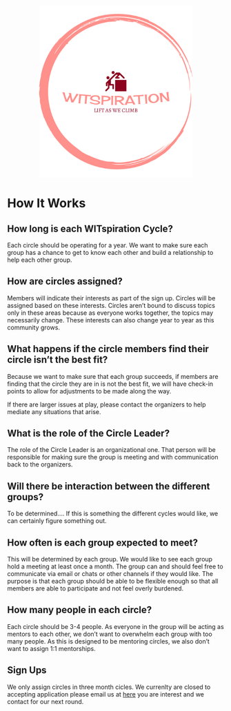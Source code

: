 <p align="center">
<img height=400 src="logo.png" alt="WITspiration">
</p>

# How It Works

## How long is each WITspiration Cycle?
Each circle should be operating for a year. We want to make sure each group has a chance to get to know each other and build a relationship to help each other group.

## How are circles assigned?
Members will indicate their interests as part of the sign up. Circles will be assigned based on these interests. Circles aren’t bound to discuss topics only in these areas because as everyone works together, the topics may necessarily change. These interests can also change year to year as this community grows.

## What happens if the circle members find their circle isn’t the best fit?
Because we want to make sure that each group succeeds, if members are finding that the circle they are in is not the best fit, we will have check-in points to allow for adjustments to be made along the way. 

If there are larger issues at play, please contact the organizers to help mediate any situations that arise. 

## What is the role of the Circle Leader?
The role of the Circle Leader is an organizational one. That person will be responsible for making sure the group is meeting and with communication back to the organizers.

## Will there be interaction between the different groups?
To be determined…. If this is something the different cycles would like, we can certainly figure something out.

## How often is each group expected to meet?
This will be determined by each group. We would like to see each group hold a meeting at least once a month. The group can and should feel free to communicate via email or chats or other channels if they would like. The purpose is that each group should be able to be flexible enough so that all members are able to participate and not feel overly burdened.

## How many people in each circle?
Each circle should be 3-4 people. As everyone in the group will be acting as mentors to each other, we don’t want to overwhelm each group with too many people. As this is designed to be mentoring circles, we also don’t want to assign 1:1 mentorships.

## Sign Ups
We only assign circles in three month cicles.  We currenlty are closed to accepting application please email us at [here](info@witspiration.org) you are interest and we contact for our next round.
